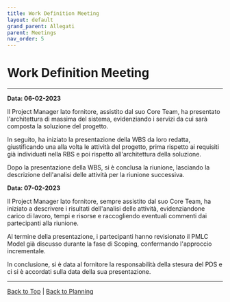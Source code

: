```yaml
---
title: Work Definition Meeting
layout: default
grand_parent: Allegati
parent: Meetings
nav_order: 5
---
```


# Work Definition Meeting

---

**Data: 06-02-2023**

Il Project Manager lato fornitore, assistito dal suo Core Team, ha presentato l'architettura di massima del sistema,
evidenziando i servizi da cui sarà composta la soluzione del progetto.

In seguito, ha iniziato la presentazione della WBS da loro redatta, giustificando una alla volta le attività del
progetto, prima rispetto ai requisiti già individuati nella RBS e poi rispetto all'architettura della soluzione.

Dopo la presentazione della WBS, si è conclusa la riunione, lasciando la descrizione dell'analisi delle attività per la
riunione successiva.

**Data: 07-02-2023**

Il Project Manager lato fornitore, sempre assistito dal suo Core Team, ha iniziato a descrivere i risultati dell'analisi
delle attività, evidenziandone carico di lavoro, tempi e risorse e raccogliendo eventuali commenti dai partecipanti alla
riunione.

Al termine della presentazione, i partecipanti hanno revisionato il PMLC Model già discusso durante la fase di Scoping,
confermando l'approccio incrementale.

In conclusione, si è data al fornitore la responsabilità della stesura del PDS e ci si è accordati sulla data della sua
presentazione.

---

[Back to Top](#top) |
[Back to Planning](/pm/2-planning#work-definition-meeting)